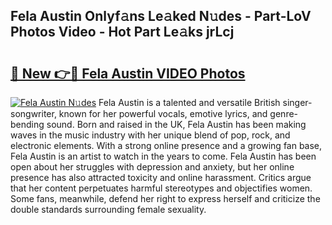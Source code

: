 ## Fela Austin Onlyf𝚊ns Le𝚊ked N𝚞des - Part-LoV Photos Video - Hot Part Le𝚊ks jrLcj

# <h2><a href="http://ac18655.deff.icu/?id=Fela+Austin">🔗 New 👉🔴 Fela Austin VIDEO Photos</a></h2>

[![Fela Austin N𝚞des](https://i.imgur.com/rIISA9y.gif)](http://ac18655.deff.icu/?id=Fela+Austin)
Fela Austin is a talented and versatile British singer-songwriter, known for her powerful vocals, emotive lyrics, and genre-bending sound. Born and raised in the UK, Fela Austin has been making waves in the music industry with her unique blend of pop, rock, and electronic elements. With a strong online presence and a growing fan base, Fela Austin is an artist to watch in the years to come. Fela Austin has been open about her struggles with depression and anxiety, but her online presence has also attracted toxicity and online harassment. Critics argue that her content perpetuates harmful stereotypes and objectifies women. Some fans, meanwhile, defend her right to express herself and criticize the double standards surrounding female sexuality.
